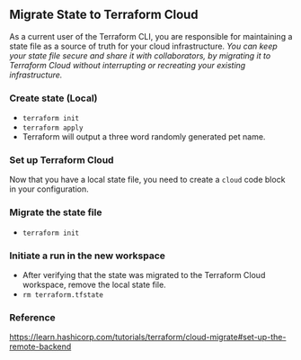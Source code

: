 ## Migrate State to Terraform Cloud
As a current user of the Terraform CLI, you are responsible for maintaining a state file as a source of truth for your cloud infrastructure. *You can keep your state file secure and share it with collaborators, by migrating it to Terraform Cloud without interrupting or recreating your existing infrastructure.*

### Create state (Local)
- `terraform init`
- `terraform apply`
- Terraform will output a three word randomly generated pet name.

### Set up Terraform Cloud
Now that you have a local state file, you need to create a `cloud` code block in your configuration.

### Migrate the state file
- `terraform init`

### Initiate a run in the new workspace
- After verifying that the state was migrated to the Terraform Cloud workspace, remove the local state file.
- `rm terraform.tfstate`

### Reference
https://learn.hashicorp.com/tutorials/terraform/cloud-migrate#set-up-the-remote-backend
